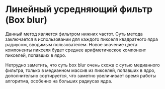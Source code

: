 # Линейный усредняющий фильтр (Box blur)
Данный метод является фильтром нижних частот. Суть метода заключается в использовании для каждого пикселя квадратного ядра радиусом, вводимым пользователем. Новое значение цвета компоненты пикселя будет среднее арифметическое компонент пикселей, попавших в ядро. 

Нетрудно заметить, что суть box blur очень схожа с сутью медианного фильтра, только в медианном массив из пикселей, попавших в ядро, дополнительно сортируется, что заметно увеличивает время работы алгоритма, особенно на больших радиусах ядра.
